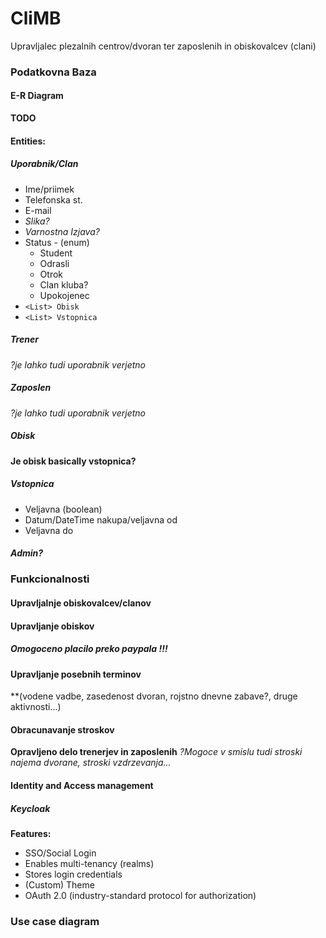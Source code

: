 
# CliMB
Upravljalec plezalnih centrov/dvoran ter zaposlenih in obiskovalcev (clani)


### Podatkovna Baza

#### E-R Diagram
**TODO**
#### Entities:
##### Uporabnik/Clan
- Ime/priimek
- Telefonska st.
- E-mail
- *Slika?*
- *Varnostna Izjava?*
- Status - (enum)
	- Student
	- Odrasli
	- Otrok
	- Clan kluba?
	- Upokojenec
- `<List> Obisk`
- `<List> Vstopnica`

##### Trener
*?je lahko tudi uporabnik verjetno*

##### Zaposlen
*?je lahko tudi uporabnik verjetno*

##### Obisk
**Je obisk basically vstopnica?**

##### Vstopnica
- Veljavna (boolean)
- Datum/DateTime nakupa/veljavna od
- Veljavna do
##### Admin?


### Funkcionalnosti

#### Upravljalnje obiskovalcev/clanov


#### Upravljanje obiskov
##### Omogoceno placilo preko paypala !!!


#### Upravljanje posebnih terminov
**(vodene vadbe, zasedenost dvoran, rojstno dnevne zabave?, druge aktivnosti...)


#### Obracunavanje stroskov
**Opravljeno delo trenerjev in zaposlenih**
*?Mogoce v smislu tudi  stroski najema dvorane, stroski vzdrzevanja...* 

#### Identity and Access management
##### Keycloak

**Features:**
- SSO/Social Login
- Enables multi-tenancy (realms)
- Stores login credentials
- (Custom) Theme
- OAuth 2.0 (industry-standard protocol for authorization)


### Use case diagram


